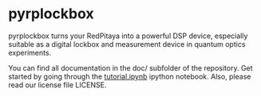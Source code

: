 # pyrplockbox

[logo]: https://github.com/lneuhaus/pyrpl/logo.png "Logo Pyrpl"

pyrplockbox turns your RedPitaya into a powerful DSP device, especially suitable as a digital lockbox and measurement device in quantum optics experiments. 

You can find all documentation in the doc/ subfolder of the repository. Get started by going through the [tutorial.ipynb](https://github.com/lneuhaus/pyrpl/doc/tutorial.ipynb) ipython notebook. Also, please read our license file LICENSE. 

